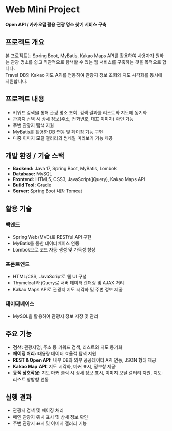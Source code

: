 # Web Mini Project
**Open API / 카카오맵 활용 관광 명소 찾기 서비스 구축**

## 프로젝트 개요
본 프로젝트는 Spring Boot, MyBatis, Kakao Maps API를 활용하여 사용자가 원하는 관광 명소를 쉽고 직관적으로 탐색할 수 있는 웹 서비스를 구축하는 것을 목적으로 합니다.  
Travel DB와 Kakao 지도 API를 연동하여 관광지 정보 조회와 지도 시각화를 동시에 지원합니다.

## 프로젝트 내용
- 키워드 검색을 통해 관광 명소 조회, 검색 결과를 리스트와 지도에 동기화
- 관광지 선택 시 상세 정보(주소, 전화번호, 대표 이미지) 확인 가능
- 주변 관광지 탐색 지원
- MyBatis를 활용한 DB 연동 및 페이징 기능 구현
- 다중 이미지 모달 갤러리와 썸네일 미리보기 기능 제공

## 개발 환경 / 기술 스택
- **Backend:** Java 17, Spring Boot, MyBatis, Lombok
- **Database:** MySQL
- **Frontend:** HTML5, CSS3, JavaScript(jQuery), Kakao Maps API
- **Build Tool:** Gradle
- **Server:** Spring Boot 내장 Tomcat

## 활용 기술

### 백엔드
- Spring Web(MVC)로 RESTful API 구현
- MyBatis를 통한 데이터베이스 연동
- Lombok으로 코드 자동 생성 및 가독성 향상

### 프론트엔드
- HTML/CSS, JavaScript로 웹 UI 구성
- Thymeleaf와 jQuery로 서버 데이터 렌더링 및 AJAX 처리
- Kakao Maps API로 관광지 지도 시각화 및 주변 정보 제공

### 데이터베이스
- MySQL을 활용하여 관광지 정보 저장 및 관리

## 주요 기능
- **검색:** 관광지명, 주소 등 키워드 검색, 리스트와 지도 동기화
- **페이징 처리:** 대용량 데이터 효율적 탐색 지원
- **REST & Open API:** 내부 DB와 외부 공공데이터 API 연동, JSON 형태 제공
- **Kakao Map API:** 지도 시각화, 마커 표시, 정보창 제공
- **동적 상호작용:** 지도 마커 클릭 시 상세 정보 표시, 이미지 모달 갤러리 지원, 지도-리스트 양방향 연동

## 실행 결과
- 관광지 검색 및 페이징 처리
- 메인 관광지 위치 표시 및 상세 정보 확인
- 주변 관광지 표시 및 이미지 갤러리 기능
